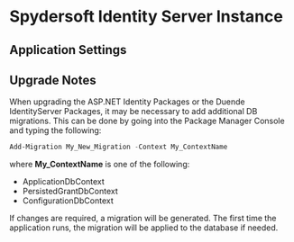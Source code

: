 # Spydersoft Identity Server Instance

## Application Settings

## Upgrade Notes

When upgrading the ASP.NET Identity Packages or the Duende IdentityServer Packages, it may be necessary to add additional DB migrations.  This can be done by going into the Package Manager Console and typing the following:

``` powershell
Add-Migration My_New_Migration -Context My_ContextName
```

where **My_ContextName** is one of the following:

* ApplicationDbContext
* PersistedGrantDbContext
* ConfigurationDbContext

If changes are required, a migration will be generated.  The first time the application runs, the migration will be applied to the database if needed.
